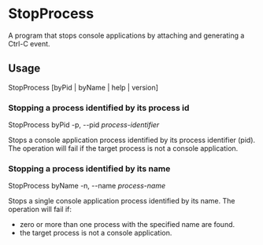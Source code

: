 ﻿# StopProcess

A program that stops console applications by attaching and generating a Ctrl-C event.

## Usage

StopProcess [byPid | byName | help | version]

### Stopping a process identified by its process id

StopProcess  byPid -p, --pid *process-identifier*

Stops a console application process identified by its process identifier (pid).
The operation will fail if the target process is not a console application.

### Stopping a process identified by its name

StopProcess  byName -n, --name *process-name*

Stops a single console application process identified by its name.
The operation will fail if:

- zero or more than one process with the specified name are found.
- the target process is not a console application.
